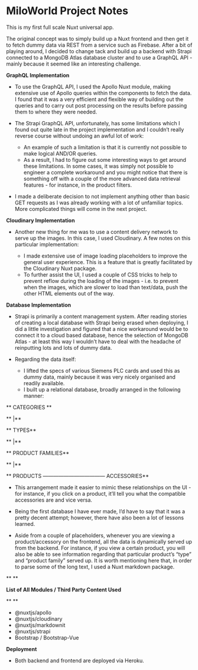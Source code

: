 #  MiloWorld Project Notes

This is my first full scale Nuxt universal app. 

The original concept was to simply build up a Nuxt frontend and then get it to fetch dummy data via REST from a service such as Firebase. After a bit of playing around, I decided to change tack and build up a backend with Strapi connected to a MongoDB Atlas database cluster and to use a GraphQL API - mainly because it seemed like an interesting challenge.

**GraphQL Implementation**

* To use the GraphQL API, I used the Apollo Nuxt module, making extensive use of Apollo queries within the components to fetch the data. I found that it was a very efficient and flexible way of building out the queries and to carry out post processing on the results before passing them to where they were needed.

* The Strapi GraphQL API, unfortunately, has some limitations which I found out quite late in the project implementation and I couldn’t really reverse course without undoing an awful lot of work:

  * An example of such a limitation is that it is currently not possible to make logical AND/OR queries.
  * As a result, I had to figure out some interesting ways to get around these limitations. In some cases, it was simply not possible to engineer a complete workaround and you might notice that there is something off with a couple of the more advanced data retrieval features - for instance, in the product filters.

* I made a deliberate decision to not implement anything other than basic GET requests as I was already working with a lot of unfamiliar topics. More complicated things will come in the next project.

**Cloudinary Implementation**

* Another new thing for me was to use a content delivery network to serve up the images. In this case, I used Cloudinary. A few notes on this particular implementation:

  * I made extensive use of image loading placeholders to improve the general user experience. This is a feature that is greatly facilitated by the Cloudinary Nuxt package.
  * To further assist the UI, I used a couple of CSS tricks to help to prevent reflow during the loading of the images - i.e. to prevent when the images, which are slower to load than text/data, push the other HTML elements out of the way.

**Database Implementation**

* Strapi is primarily a content management system. After reading stories of creating a local database with Strapi being erased when deploying, I did a little investigation and figured that a nice workaround would be to connect it to a cloud based database, hence the selection of MongoDB Atlas - at least this way I wouldn’t have to deal with the headache of reinputting lots and lots of dummy data.

* Regarding the data itself:

  * I lifted the specs of various Siemens PLC cards and used this as dummy data, mainly because it was very nicely organised and readily available.
  * I built up a relational database, broadly arranged in the following manner:

** CATEGORIES
**

** |**

** TYPES**

** |**

** PRODUCT FAMILIES**

** |**

** PRODUCTS ———————————— ACCESSORIES**

  * This arrangement made it easier to mimic these relationships on the UI - for instance, if you click on a product, it’ll tell you what the compatible accessories are and vice versa.
  * Being the first database I have ever made, I’d have to say that it was a pretty decent attempt; however, there have also been a lot of lessons learned.

* Aside from a couple of placeholders, whenever you are viewing a product/accessory on the frontend, all the data is dynamically served up from the backend. For instance, if you view a certain product, you will also be able to see information regarding that particular product’s “type” and “product family” served up. It is worth mentioning here that, in order to parse some of the long text, I used a Nuxt markdown package.

**
**

**List of All Modules / Third Party Content Used**

**
**

* @nuxtjs/apollo
* @nuxtjs/cloudinary
* @nuxtjs/markdownit
* @nuxtjs/strapi
* Bootstrap / Bootstrap-Vue

**Deployment**

* Both backend and frontend are deployed via Heroku.
